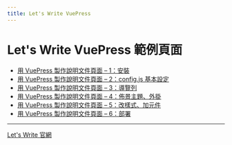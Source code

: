 ```yaml
---
title: Let's Write VuePress
---
```

# Let's Write VuePress 範例頁面

- [用 VuePress 製作說明文件頁面 – 1：安裝](https://www.letswrite.tw/vuepress-document-setup/)
- [用 VuePress 製作說明文件頁面 – 2：config.js 基本設定](https://www.letswrite.tw/vuepress-document-basic/)
- [用 VuePress 製作說明文件頁面 – 3：導覽列](https://www.letswrite.tw/vuepress-document-nav/)
- [用 VuePress 製作說明文件頁面 – 4：佈景主題、外掛](https://www.letswrite.tw/vuepress-document-theme-plugin/)
- [用 VuePress 製作說明文件頁面 – 5：改樣式、加元件](https://www.letswrite.tw/vuepress-document-style-component/)
- [用 VuePress 製作說明文件頁面 – 6：部署](https://www.letswrite.tw/vuepress-document-deploy/)

---

<a class="btn" href="https://www.letswrite.tw/">Let's Write 官網</a>
<Btn uri="https://t.me/letswritetw" title="加入 Telegram" />